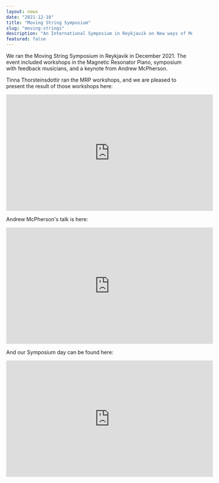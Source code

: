 ```yaml
---
layout: news
date: "2021-12-18"
title: "Moving String Symposium"
slug: "moving-strings"
description: "An International Symposium in Reykjavik on New ways of Moving Strings"
featured: false
---
```


<script>
  import CaptionedImage from "../../components/Images/CaptionedImage.svelte"
</script>

We ran the Moving String Symposium in Reykjavik in December 2021. The event included workshops in the Magnetic Resonator Piano, symposium with feedback musicians, and a keynote from Andrew McPherson. 

<CaptionedImage
  src="events/moving-strings/tabita.jpg"
  alt="A photo of Tabita with her Tensegrity instrument. The picture is of the instrument with her in the centre performing on it."/>

Tinna Thorsteinsdottir ran the MRP workshops, and we are pleased to present the result of those workshops here:

<iframe width="560" height="315" src="https://www.youtube.com/embed/he4wBSFEl18" title="YouTube video player" frameborder="0" allow="accelerometer; autoplay; clipboard-write; encrypted-media; gyroscope; picture-in-picture" allowfullscreen></iframe>

Andrew McPherson's talk is here:

<iframe width="560" height="315" src="https://www.youtube.com/embed/8pfybzsT4tY" title="YouTube video player" frameborder="0" allow="accelerometer; autoplay; clipboard-write; encrypted-media; gyroscope; picture-in-picture" allowfullscreen></iframe>

And our Symposium day can be found here:

<iframe width="560" height="315" src="https://www.youtube.com/embed/FQpg06Imiao" title="YouTube video player" frameborder="0" allow="accelerometer; autoplay; clipboard-write; encrypted-media; gyroscope; picture-in-picture" allowfullscreen></iframe>

